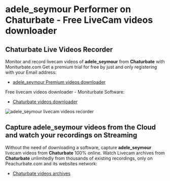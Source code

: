 # adele_seymour Performer on Chaturbate - Free LiveCam videos downloader

## Chaturbate Live Videos Recorder

Monitor and record livecam videos of **adele_seymour** from **Chaturbate** with Moniturbate.com
Get a premium trial for free by just and only registering with your Email address:
* [adele_seymour Premium videos downloader](https://moniturbate.com/request-demo-licence-key.html)

Free livecam videos downloader - Moniturbate Software:
* [Chaturbate videos downloader](https://moniturbate.com/moniturbate-download-software.html)

![adele_seymour livecam videos recorder](https://peachurnet.com/templates/moniturbate-software.png)


## Capture adele_seymour videos from the Cloud and watch your recordings on Streaming

Without the need of downloading a software, capture **adele_seymour** livecam videos from **Chaturbate** 100% online.
Watch Livecam archives from **Chaturbate** unlimitedly from thousands of existing recordings, only on Peachurbate.com and its websites network:
* [Chaturbate videos archives](https://peachurnet.com/)